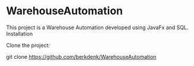 # WarehouseAutomation
  This project is a Warehouse Automation developed using JavaFx and SQL. Installation
  
  Clone the project:
  
  git clone https://github.com/berkdenk/WarehouseAutomation
